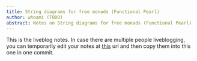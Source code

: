```yaml
---
title: String diagrams for free monads (Functional Pearl)
author: whoami (TODO)
abstract: Notes on String diagrams for free monads (Functional Pearl)
---
```


This is the liveblog notes.  In case there are multiple
people liveblogging, you can temporarily edit your notes
at [this](string-diagrams-for-/template.md) url and then copy them into this one in one
commit.
